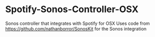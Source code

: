 Spotify-Sonos-Controller-OSX
============================

Sonos controller that integrates with Spotify for OSX
Uses code from https://github.com/nathanborror/SonosKit for the Sonos integration
